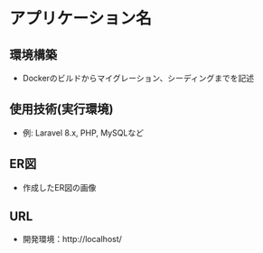 # アプリケーション名

## 環境構築
- Dockerのビルドからマイグレーション、シーディングまでを記述

## 使用技術(実行環境)
- 例: Laravel 8.x, PHP, MySQLなど

## ER図
- 作成したER図の画像

## URL
- 開発環境：http://localhost/
